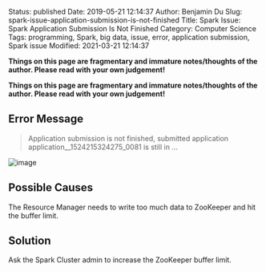 Status: published
Date: 2019-05-21 12:14:37
Author: Benjamin Du
Slug: spark-issue-application-submission-is-not-finished
Title: Spark Issue: Spark Application Submission Is Not Finished
Category: Computer Science
Tags: programming, Spark, big data, issue, error, application submission, Spark issue
Modified: 2021-03-21 12:14:37

**Things on this page are fragmentary and immature notes/thoughts of the author. Please read with your own judgement!**


**Things on this page are fragmentary and immature notes/thoughts of the author. Please read with your own judgement!**

## Error Message

> Application submission is not finished, submitted application application__1524215324275_0081 is still in ...

![image](https://user-images.githubusercontent.com/824507/57563475-447c7e00-7353-11e9-8421-4b51e58ef18d.png)

## Possible Causes

The Resource Manager needs to write too much data to ZooKeeper and hit the buffer limit.

## Solution

Ask the Spark Cluster admin to increase the ZooKeeper buffer limit.
